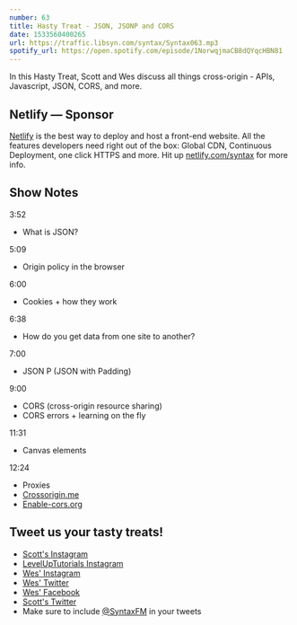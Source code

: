 ```yaml
---
number: 63
title: Hasty Treat - JSON, JSONP and CORS
date: 1533560400265
url: https://traffic.libsyn.com/syntax/Syntax063.mp3
spotify_url: https://open.spotify.com/episode/1NorwqjmaCB8dQYqcHBN81
---
```


In this Hasty Treat, Scott and Wes discuss all things cross-origin - APIs, Javascript, JSON, CORS, and more.

## Netlify — Sponsor

[Netlify](https://netlify.com/syntax) is the best way to deploy and host a front-end website. All the features developers need right out of the box: Global CDN, Continuous Deployment, one click HTTPS and more. Hit up [netlify.com/syntax](https://netlify.com/syntax) for more info.

## Show Notes

3:52

* What is JSON?

5:09

* Origin policy in the browser

6:00

* Cookies + how they work

6:38

* How do you get data from one site to another?

7:00

* JSON P (JSON with Padding)

9:00

* CORS (cross-origin resource sharing)
* CORS errors + learning on the fly

11:31

* Canvas elements

12:24

* Proxies
* [Crossorigin.me](https://corsproxy.github.io/)
* [Enable-cors.org](https://enable-cors.org/)

## Tweet us your tasty treats!

* [Scott's Instagram](https://www.instagram.com/stolinski/)
* [LevelUpTutorials Instagram](https://www.instagram.com/LevelUpTutorials/)
* [Wes' Instagram](https://www.instagram.com/wesbos/)
* [Wes' Twitter](https://twitter.com/wesbos)
* [Wes' Facebook](https://www.facebook.com/wesbos.developer)
* [Scott's Twitter](https://twitter.com/stolinski)
* Make sure to include [@SyntaxFM](https://twitter.com/SyntaxFM) in your tweets
